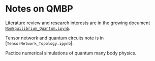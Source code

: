 # Notes on QMBP
Literature review and research interests are in the growing document [`NonEquilibrium_Quantum.ipynb`](https://github.com/JSKao/Computational-Quantum-Many-Body-Physics/blob/main/NonEquilibrium_Quantum.ipynb). 

Tensor network and quantum circuits note is in [`TensorNetwork_Topology.ipynb`].

Pactice numerical simulations of quantum many body physics.
